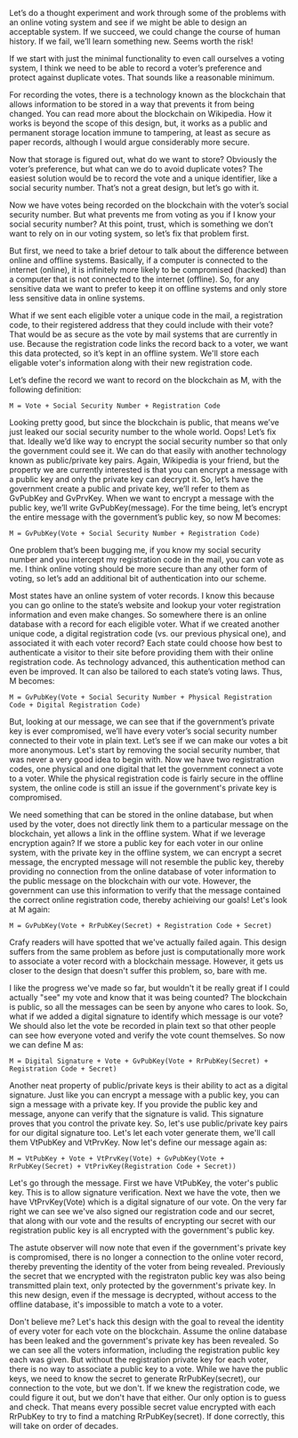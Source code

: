 Let’s do a thought experiment and work through some of the problems with an online voting system and see if we might be able to design an acceptable system. If we succeed, we could change the course of human history. If we fail, we’ll learn something new. Seems worth the risk!

If we start with just the minimal functionality to even call ourselves a voting system, I think we need to be able to record a voter’s preference and protect against duplicate votes. That sounds like a reasonable minimum.

For recording the votes, there is a technology known as the blockchain that allows information to be stored in a way that prevents it from being changed. You can read more about the blockchain on Wikipedia. How it works is beyond the scope of this design, but, it works as a public and permanent storage location immune to tampering, at least as secure as paper records, although I would argue considerably more secure.

Now that storage is figured out, what do we want to store? Obviously the voter’s preference, but what can we do to avoid duplicate votes? The easiest solution would be to record the vote and a unique identifier, like a social security number. That’s not a great design, but let’s go with it.

Now we have votes being recorded on the blockchain with the voter’s social security number. But what prevents me from voting as you if I know your social security number? At this point, trust, which is something we don’t want to rely on in our voting system, so let’s fix that problem first.

But first, we need to take a brief detour to talk about the difference between online and offline systems. Basically, if a computer is connected to the internet (online), it is infinitely more likely to be compromised (hacked) than a computer that is not connected to the internet (offline). So, for any sensitive data we want to prefer to keep it on offline systems and only store less sensitive data in online systems.

What if we sent each eligible voter a unique code in the mail, a registration code, to their registered address that they could include with their vote? That would be as secure as the vote by mail systems that are currently in use. Because the registration code links the record back to a voter, we want this data protected, so it’s kept in an offline system. We'll store each eligable voter's information along with their new registration code.

Let’s define the record we want to record on the blockchain as M, with the following definition:

`M = Vote + Social Security Number + Registration Code`

Looking pretty good, but since the blockchain is public, that means we’ve just leaked our social security number to the whole world. Oops! Let’s fix that. Ideally we’d like way to encrypt the social security number so that only the government could see it. We can do that easily with another technology known as public/private key pairs. Again, Wikipedia is your friend, but the property we are currently interested is that you can encrypt a message with a public key and only the private key can decrypt it. So, let’s have the government create a public and private key, we’ll refer to them as GvPubKey and GvPrvKey. When we want to encrypt a message with the public key, we’ll write GvPubKey(message). For the time being, let’s encrypt the entire message with the government’s public key, so now M becomes:

`M = GvPubKey(Vote + Social Security Number + Registration Code)`

One problem that’s been bugging me, if you know my social security number and you intercept my registration code in the mail, you can vote as me. I think online voting should be more secure than any other form of voting, so let’s add an additional bit of authentication into our scheme. 

Most states have an online system of voter records. I know this because you can go online to the state’s website and lookup your voter registration information and even make changes. So somewhere there is an online database with a record for each eligible voter. What if we created another unique code, a digital registration code (vs. our previous physical one), and associated it with each voter record? Each state could choose how best to authenticate a visitor to their site before providing them with their online registration code. As technology advanced, this authentication method can even be improved. It can also be tailored to each state’s voting laws. Thus, M becomes:

`M = GvPubKey(Vote + Social Security Number + Physical Registration Code + Digital Registration Code)`

But, looking at our message, we can see that if the government’s private key is ever compromised, we’ll have every voter’s social security number connected to their vote in plain text. Let’s see if we can make our votes a bit more anonymous. Let's start by removing the social security number, that was never a very good idea to begin with. Now we have two registration codes, one physical and one digital that let the government connect a vote to a voter. While the physical registration code is fairly secure in the offline system, the online code is still an issue if the government's private key is compromised. 

We need something that can be stored in the online database, but when used by the voter, does not directly link them to a particular message on the blockchain, yet allows a link in the offline system. What if we leverage encryption again? If we store a public key for each voter in our online system, with the private key in the offline system, we can encrypt a secret message, the encrypted message will not resemble the public key, thereby providing no connection from the online database of voter information to the public message on the blockchain with our vote. However, the government can use this information to verify that the message contained the correct online registration code, thereby achieiving our goals! Let's look at M again:

`M = GvPubKey(Vote + RrPubKey(Secret) + Registration Code + Secret)`

Crafy readers will have spotted that we've actually failed again. This design suffers from the same problem as before just is computationally more work to associate a voter record with a blockchain message. However, it gets us closer to the design that doesn't suffer this problem, so, bare with me.

I like the progress we've made so far, but wouldn't it be really great if I could actually "see" my vote and know that it was being counted? The blockchain is public, so all the messages can be seen by anyone who cares to look. So, what if we added a digital signature to identify which message is our vote? We should also let the vote be recorded in plain text so that other people can see how everyone voted and verify the vote count themselves. So now we can define M as:

`M = Digital Signature + Vote + GvPubKey(Vote + RrPubKey(Secret) + Registration Code + Secret)`

Another neat property of public/private keys is their ability to act as a digital signature. Just like you can encrypt a message with a public key, you can sign a message with a private key. If you provide the public key and message, anyone can verify that the signature is valid. This signature proves that you control the private key. So, let's use public/private key pairs for our digital signature too. Let's let each voter generate them, we'll call them VtPubKey and VtPrvKey. Now let's define our message again as:

`M = VtPubKey + Vote + VtPrvKey(Vote) + GvPubKey(Vote + RrPubKey(Secret) + VtPrivKey(Registration Code + Secret))`

Let's go through the message. First we have VtPubKey, the voter's public key. This is to allow signature verification. Next we have the vote, then we have VtPrvKey(Vote) which is a digital signature of our vote. On the very far right we can see we've also signed our registration code and our secret, that along with our vote and the results of encrypting our secret with our registration public key is all encrypted with the government's public key.

The astute observer will now note that even if the government's private key is compromised, there is no longer a connection to the online voter record, thereby preventing the identity of the voter from being revealed. Previously the secret that we encrypted with the registraton public key was also being transmitted plain text, only protected by the government's private key. In this new design, even if the message is decrypted, without access to the offline database, it's impossible to match a vote to a voter. 

Don't believe me? Let's hack this design with the goal to reveal the identity of every voter for each vote on the blockchain. Assume the online database has been leaked and the government's private key has been revealed. So we can see all the voters information, including the registration public key each was given. But without the registration private key for each voter, there is no way to associate a public key to a vote. While we have the public keys, we need to know the secret to generate RrPubKey(secret), our connection to the vote, but we don't. If we knew the registration code, we could figure it out, but we don't have that either. Our only option is to guess and check. That means every possible secret value encrypted with each RrPubKey to try to find a matching RrPubKey(secret). If done correctly, this will take on order of decades.
